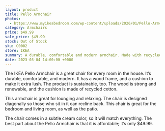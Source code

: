 ```yaml
---
layout: product
title: Pello Armchair
photos:
  - https://www.myikeabedroom.com/wp-content/uploads/2020/01/Pello-Armchair.png
category: Armchairs
price: $49.99
sale_price: $49.99
stock: Out of Stock
sku: C0002
store: IKEA
summary: A durable, comfortable and modern armchair. Made with recycled cotton and renewable wood.
date: 2023-03-04 14:00:00 +0000
---
```


The IKEA Pello Armchair is a great chair for every room in the house. It’s durable, comfortable, and modern. It has a wood frame, and a cushion to make it extra lush. The product is sustainable, too. The wood is strong and renewable, and the cushion is made of recycled cotton.

This armchair is great for lounging and relaxing. The chair is designed diagonally so those who sit in it can recline back. This chair is great for the bedroom and living room, as well as the patio.

The chair comes in a subtle cream color, so it will match everything. The best part about the Pello Armchair is that it is affordable; it’s only $49.99.
